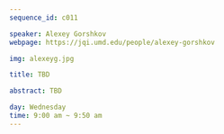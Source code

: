 ```yaml
---
sequence_id: c011

speaker: Alexey Gorshkov
webpage: https://jqi.umd.edu/people/alexey-gorshkov

img: alexeyg.jpg

title: TBD

abstract: TBD

day: Wednesday
time: 9:00 am ~ 9:50 am
---
```


